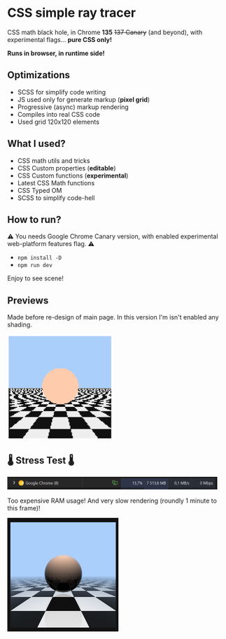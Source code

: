 # CSS simple ray tracer

CSS math black hole, in Chrome **135** ~~137 Canary~~ (and beyond), with experimental flags... **pure CSS only!**

**Runs in browser, in runtime side!**

## Optimizations

- SCSS for simplify code writing
- JS used only for generate markup (**pixel grid**)
- Progressive (async) markup rendering
- Compiles into real CSS code
- Used grid 120x120 elements

## What I used?

- CSS math utils and tricks
- CSS Custom properties (**editable**)
- CSS Custom functions (**experimental**)
- Latest CSS Math functions
- CSS Typed OM
- SCSS to simplify code-hell

## How to run?

⚠️ You needs Google Chrome Canary version, with enabled experimental web-platform features flag. ⚠️

- `npm install -D`
- `npm run dev`

Enjoy to see scene!

## Previews

Made before re-design of main page. In this version I'm isn't enabled any shading.

<img width="240" src="./results/no-shade-v1.png" alt="v1"/>

## 🌡️ Stress Test 🌡️

<img width="480" src="./results/ram-madness-240x.png" alt="RAM"/>

Too expensive RAM usage! And very slow rendering (roundly 1 minute to this frame)!

![SLOW](./results/max-possible-ram-madness.png)
